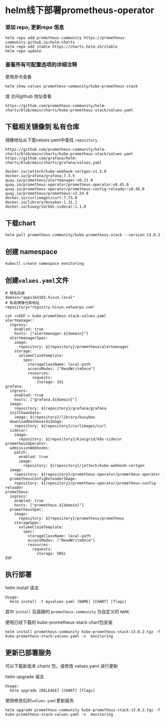 # helm线下部署prometheus-operator

### 添加 repo, 更新repo 信息

```
helm repo add prometheus-community https://prometheus-community.github.io/helm-charts
helm repo add stable https://charts.helm.sh/stable
helm repo update
```

### 查看所有可配置选项的详细注释

使用命令查看

```
helm show values prometheus-community/kube-prometheus-stack
```

或 访问github 地址查看

```
https://github.com/prometheus-community/helm-charts/blob/main/charts/kube-prometheus-stack/values.yaml
```
## 下载相关镜像到 私有仓库

镜像地址从下面values.yaml中查找 `repository` 

```
https://github.com/prometheus-community/helm-charts/blob/main/charts/kube-prometheus-stack/values.yaml
https://github.com/grafana/helm-charts/blob/main/charts/grafana/values.yaml
```


```
docker.io/jettech/kube-webhook-certgen:v1.5.0
docker.io/grafana/grafana:7.3.5
quay.io/prometheus/alertmanager:v0.21.0
quay.io/prometheus-operator/prometheus-operator:v0.45.0
quay.io/prometheus-operator/prometheus-config-reloader:v0.45.0
quay.io/prometheus/prometheus:v2.24.0
docker.io/curlimages/curl:7.73.0
docker.io/library/busybox:1.31.1
docker.io/kiwigrid/k8s-sidecar:1.1.0
```

## 下载chart

```
helm pull prometheus-community/kube-prometheus-stack --version 13.0.2
```

## 创建 namespace

```
kubectl create namespace monitoring
```

## 创建`values.yaml`文件

```
# 域名后缀
domain="apps164103.hisun.local"
# 私有镜像仓库地址
repository="registry.hisun.netwarps.com"

cat <<EOF > kube-prometheus-stack-values.yaml
alertmanager:
  ingress:
    enabled: true
    hosts: ["alertmanager.${domain}"]
  alertmanagerSpec:
    image:
      repository: ${repository}/prometheus/alertmanager
    storage:
      volumeClaimTemplate:
        spec:
          storageClassName: local-path
          accessModes: ["ReadWriteOnce"]
          resources:
            requests:
              storage: 1Gi
grafana:
  ingress:
    enabled: true
    hosts: ["grafana.${domain}"]
  image:
    repository: ${repository}/grafana/grafana
  initChownData:
    image: ${repository}/library/busybox
  downloadDashboardsImage:
    repository: ${repository}/curlimages/curl
  sidecar:
    image:
      repository: ${repository}/kiwigrid/k8s-sidecar
prometheusOperator:
  admissionWebhooks:
    patch:
      enabled: true
      image:
        repository: ${repository}/jettech/kube-webhook-certgen
  image:
    repository: ${repository}/prometheus-operator/prometheus-operator
  prometheusConfigReloaderImage:
    repository: ${repository}/prometheus-operator/prometheus-config-reloader
prometheus:
  ingress:
    enabled: true
    hosts: ["prometheus.${domain}"]
  prometheusSpec:
    image:
      repository: ${repository}/prometheus/prometheus
    storageSpec:
      volumeClaimTemplate:
        spec:
          storageClassName: local-path
          accessModes: ["ReadWriteOnce"]
          resources:
            requests:
              storage: 50Gi
EOF
```

## 执行部署

helm install 语法

```
Usage:
  helm install -f myvalues.yaml [NAME] [CHART] [flags]
```

其中 `install` 后面跟的 `prometheus-community` 为自定义的 `NAME`

使用已经下载的 kube-prometheus-stack chart包安装

```
helm install prometheus-community kube-prometheus-stack-13.0.2.tgz -f kube-prometheus-stack-values.yaml -n  monitoring
```

## 更新已部署服务

可以下载新版本 charts 包，或修改 values.yaml 进行更新

helm upgrade 语法

```
Usage:
  helm upgrade [RELEASE] [CHART] [flags]
```

使用修改后的`values.yaml`更新服务

```
helm upgrade prometheus-community kube-prometheus-stack-13.0.2.tgz -f kube-prometheus-stack-values.yaml -n  monitoring
```
